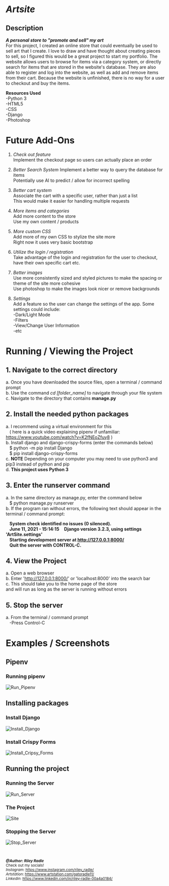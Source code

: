 # *Artsite*

## Description
__*A personal store to "promote and sell" my art*__  
For this project, I created an online store that could eventually be used to 
sell art that I create.  I love to draw and have thought about creating pieces
to sell, so I figured this would be a great project to start my portfolio.
The website allows users to browse for items via a category system,
or directly search for items that are stored in the website's database.  They are also
able to register and log into the website, as well as add and remove items from their cart.
Because the website is unfinished, there is no way for a user to checkout and buy the items.  
  
**Resources Used**  
-Python 3  
-HTML5  
-CSS  
-Django  
-Photoshop  


# Future Add-Ons
1. *Check out feature*   
Implement the checkout page so users can actually place an order  

2. *Better Search System*
Implement a better way to query the database for items  
Potentially use AI to predict / allow for incorrect spelling  

3. *Better cart system*  
Associate the cart with a specific user, rather than just a list  
This would make it easier for handling multiple requests  

4. *More items and categories*  
Add more content to the store  
Use my own content / products  

5. *More custom CSS*  
Add more of my own CSS to stylize the site more  
Right now it uses very basic bootstrap  

6. *Utilize the login / registration*  
Take advantage of the login and registration for
the user to checkout, have their own specific cart
etc.  

7. *Better images*  
Use more consistently sized and styled pictures to make
the spacing or theme of the site more cohesive  
Use photoshop to make the images look nicer or remove backgrounds  

8. *Settings*  
Add a feature so the user can change the settings of the app. Some settings could include:  
-Dark/Light Mode  
-Filters  
-View/Change User Information  
-etc  


# **Running / Viewing the Project**

## 1. Navigate to the correct directory
a. Once you have downloaded the source files, open a terminal / command prompt  
b. Use the command *cd [folder_name]* to navigate through your file system  
c. Navigate to the directory that contains **manage.py**  

## 2. Install the needed python packages
a. I recommend using a virtual environment for this  
&nbsp;&nbsp;&nbsp;( here is a quick video explaining pipenv if unfamiliar: https://www.youtube.com/watch?v=K2fNEoZfuy8 )  
b. Install django and django-crispy-forms (enter the commands below)  
&nbsp;&nbsp;&nbsp;$ python -m pip install Django  
&nbsp;&nbsp;&nbsp;$ pip install django-crispy-forms  
c. **NOTE** Depending on your computer you may need to use python3 and pip3 instead of python and pip  
d. **This project uses Python 3**  

## 3. Enter the runserver command
a. In the same directory as manage.py, enter the command below  
&nbsp;&nbsp;&nbsp;$ python manage.py runserver  
b. If the program ran without errors, the following text should appear in the terminal / command prompt:  
  
&nbsp;&nbsp;&nbsp;**System check identified no issues (0 silenced).**  
&nbsp;&nbsp;&nbsp;**June 11, 2021 - 15:14:15** 
&nbsp;&nbsp;&nbsp;**Django version 3.2.3, using settings 'ArtSite.settings'**  
&nbsp;&nbsp;&nbsp;**Starting development server at http://127.0.0.1:8000/**  
&nbsp;&nbsp;&nbsp;**Quit the server with CONTROL-C.**  


## 4. View the Project
a. Open a web browser  
b. Enter 'http://127.0.0.1:8000/' or 'localhost:8000' into the search bar  
c. This should take you to the home page of the store  
   and will run as long as the server is running without errors

## 5. Stop the server
a. From the terminal / command prompt  
&nbsp;&nbsp;&nbsp;-Press Control-C


# Examples / Screenshots  
## Pipenv
### Running pipenv
![Run_Pipenv](Store/static/Store/images/readme/Pipenv.png)

## Installing packages 
### Install Django  
![Install_Django](Store/static/Store/images/readme/InstallDjango.png)
### Install Crispy Forms  
![Install_Cripsy_Forms](Store/static/Store/images/readme/InstallCrispy.png)

## Running the project
### Running the Server
![Run_Server](Store/static/Store/images/readme/RunServer.png)
### The Project 
![Site](Store/static/Store/images/readme/Site.png)
### Stopping the Server
![Stop_Server](Store/static/Store/images/readme/Stop.png)

<br>  

<small>  

__*@Author: Riley Radle*__  
Check out my socials!  
*Instagram*: https://www.instagram.com/riley_radle/  
*Artstation*: https://www.artstation.com/gatoradle11/    
*Linkedin*: https://www.linkedin.com/in/riley-radle-00a4a0184/

</small>


